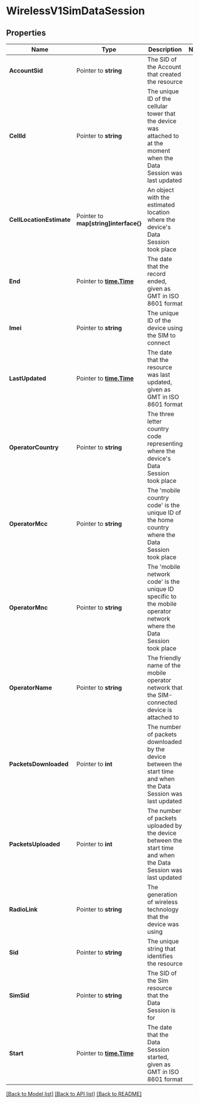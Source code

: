 # WirelessV1SimDataSession

## Properties

Name | Type | Description | Notes
------------ | ------------- | ------------- | -------------
**AccountSid** | Pointer to **string** | The SID of the Account that created the resource |
**CellId** | Pointer to **string** | The unique ID of the cellular tower that the device was attached to at the moment when the Data Session was last updated |
**CellLocationEstimate** | Pointer to **map[string]interface{}** | An object with the estimated location where the device's Data Session took place |
**End** | Pointer to [**time.Time**](time.Time.md) | The date that the record ended, given as GMT in ISO 8601 format |
**Imei** | Pointer to **string** | The unique ID of the device using the SIM to connect |
**LastUpdated** | Pointer to [**time.Time**](time.Time.md) | The date that the resource was last updated, given as GMT in ISO 8601 format |
**OperatorCountry** | Pointer to **string** | The three letter country code representing where the device's Data Session took place |
**OperatorMcc** | Pointer to **string** | The 'mobile country code' is the unique ID of the home country where the Data Session took place |
**OperatorMnc** | Pointer to **string** | The 'mobile network code' is the unique ID specific to the mobile operator network where the Data Session took place |
**OperatorName** | Pointer to **string** | The friendly name of the mobile operator network that the SIM-connected device is attached to |
**PacketsDownloaded** | Pointer to **int** | The number of packets downloaded by the device between the start time and when the Data Session was last updated |
**PacketsUploaded** | Pointer to **int** | The number of packets uploaded by the device between the start time and when the Data Session was last updated |
**RadioLink** | Pointer to **string** | The generation of wireless technology that the device was using |
**Sid** | Pointer to **string** | The unique string that identifies the resource |
**SimSid** | Pointer to **string** | The SID of the Sim resource that the Data Session is for |
**Start** | Pointer to [**time.Time**](time.Time.md) | The date that the Data Session started, given as GMT in ISO 8601 format |

[[Back to Model list]](../README.md#documentation-for-models) [[Back to API list]](../README.md#documentation-for-api-endpoints) [[Back to README]](../README.md)


